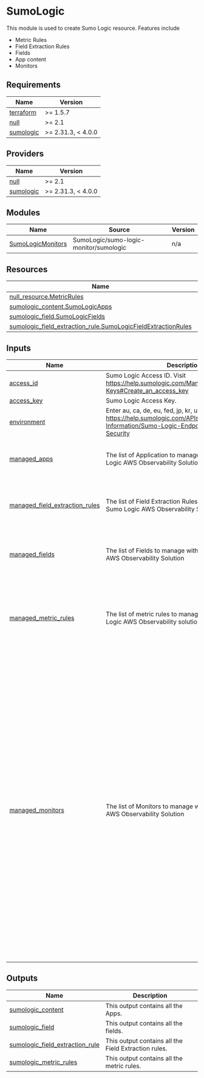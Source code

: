 # SumoLogic

This module is used to create Sumo Logic resource. Features include
- Metric Rules
- Field Extraction Rules
- Fields
- App content
- Monitors

## Requirements

| Name | Version |
|------|---------|
| <a name="requirement_terraform"></a> [terraform](#requirement\_terraform) | >= 1.5.7 |
| <a name="requirement_null"></a> [null](#requirement\_null) | >= 2.1 |
| <a name="requirement_sumologic"></a> [sumologic](#requirement\_sumologic) | >= 2.31.3, < 4.0.0 |

## Providers

| Name | Version |
|------|---------|
| <a name="provider_null"></a> [null](#provider\_null) | >= 2.1 |
| <a name="provider_sumologic"></a> [sumologic](#provider\_sumologic) | >= 2.31.3, < 4.0.0 |

## Modules

| Name | Source | Version |
|------|--------|---------|
| <a name="module_SumoLogicMonitors"></a> [SumoLogicMonitors](#module\_SumoLogicMonitors) | SumoLogic/sumo-logic-monitor/sumologic | n/a |

## Resources

| Name | Type |
|------|------|
| [null_resource.MetricRules](https://registry.terraform.io/providers/hashicorp/null/latest/docs/resources/resource) | resource |
| [sumologic_content.SumoLogicApps](https://registry.terraform.io/providers/SumoLogic/sumologic/latest/docs/resources/content) | resource |
| [sumologic_field.SumoLogicFields](https://registry.terraform.io/providers/SumoLogic/sumologic/latest/docs/resources/field) | resource |
| [sumologic_field_extraction_rule.SumoLogicFieldExtractionRules](https://registry.terraform.io/providers/SumoLogic/sumologic/latest/docs/resources/field_extraction_rule) | resource |

## Inputs

| Name | Description | Type | Default | Required |
|------|-------------|------|---------|:--------:|
| <a name="input_access_id"></a> [access\_id](#input\_access\_id) | Sumo Logic Access ID. Visit https://help.sumologic.com/Manage/Security/Access-Keys#Create_an_access_key | `string` | n/a | yes |
| <a name="input_access_key"></a> [access\_key](#input\_access\_key) | Sumo Logic Access Key. | `string` | n/a | yes |
| <a name="input_environment"></a> [environment](#input\_environment) | Enter au, ca, de, eu, fed, jp, kr, us1 or us2. Visit https://help.sumologic.com/APIs/General-API-Information/Sumo-Logic-Endpoints-and-Firewall-Security | `string` | n/a | yes |
| <a name="input_managed_apps"></a> [managed\_apps](#input\_managed\_apps) | The list of Application to manage within the Sumo Logic AWS Observability Solution | <pre>map(object({<br/>    folder_id    = string<br/>    content_json = string<br/>  }))</pre> | `{}` | no |
| <a name="input_managed_field_extraction_rules"></a> [managed\_field\_extraction\_rules](#input\_managed\_field\_extraction\_rules) | The list of Field Extraction Rules to manage within the Sumo Logic AWS Observability Solution | <pre>map(object({<br/>    name             = string<br/>    parse_expression = string<br/>    scope            = string<br/>    enabled          = bool<br/>  }))</pre> | `{}` | no |
| <a name="input_managed_fields"></a> [managed\_fields](#input\_managed\_fields) | The list of Fields to manage within the Sumo Logic AWS Observability Solution | <pre>map(object({<br/>    field_name = string<br/>    data_type  = string<br/>    state      = bool<br/>  }))</pre> | `{}` | no |
| <a name="input_managed_metric_rules"></a> [managed\_metric\_rules](#input\_managed\_metric\_rules) | The list of metric rules to manage within the Sumo Logic AWS Observability solution. | <pre>map(object({<br/>    metric_rule_name = string<br/>    match_expression = string<br/>    sleep            = number<br/>    variables_to_extract = list(object({<br/>      name        = string<br/>      tagSequence = string<br/>    }))<br/>  }))</pre> | `{}` | no |
| <a name="input_managed_monitors"></a> [managed\_monitors](#input\_managed\_monitors) | The list of Monitors to manage within the Sumo Logic AWS Observability Solution | <pre>map(object({<br/>    monitor_name         = string<br/>    monitor_description  = string<br/>    monitor_monitor_type = string<br/>    monitor_parent_id    = string<br/>    monitor_is_disabled  = bool<br/>    monitor_evaluation_delay = string<br/>    queries              = map(string)<br/>    triggers = list(object({<br/>      threshold_type   = string<br/>      threshold        = string<br/>      time_range       = string<br/>      occurrence_type  = string<br/>      trigger_source   = string<br/>      trigger_type     = string<br/>      detection_method = string<br/>    }))<br/>    connection_notifications = list(object(<br/>      {<br/>        connection_type       = string,<br/>        connection_id         = string,<br/>        payload_override      = string,<br/>        run_for_trigger_types = list(string)<br/>      }<br/>    ))<br/>    email_notifications = list(object(<br/>      {<br/>        connection_type       = string,<br/>        recipients            = list(string),<br/>        subject               = string,<br/>        time_zone             = string,<br/>        message_body          = string,<br/>        run_for_trigger_types = list(string)<br/>      }<br/>    ))<br/>    group_notifications = bool<br/>  }))</pre> | `{}` | no |

## Outputs

| Name | Description |
|------|-------------|
| <a name="output_sumologic_content"></a> [sumologic\_content](#output\_sumologic\_content) | This output contains all the Apps. |
| <a name="output_sumologic_field"></a> [sumologic\_field](#output\_sumologic\_field) | This output contains all the fields. |
| <a name="output_sumologic_field_extraction_rule"></a> [sumologic\_field\_extraction\_rule](#output\_sumologic\_field\_extraction\_rule) | This output contains all the Field Extraction rules. |
| <a name="output_sumologic_metric_rules"></a> [sumologic\_metric\_rules](#output\_sumologic\_metric\_rules) | This output contains all the metric rules. |
